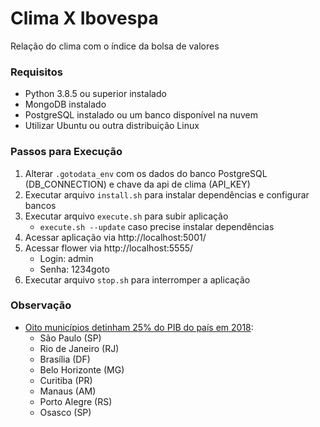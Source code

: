 # Clima X Ibovespa
Relação do clima com o índice da bolsa de valores

### Requisitos
- Python 3.8.5 ou superior instalado
- MongoDB instalado
- PostgreSQL instalado ou um banco disponível na nuvem
- Utilizar Ubuntu ou outra distribuição Linux

### Passos para Execução
1. Alterar ```.gotodata_env``` com os dados do banco PostgreSQL (DB_CONNECTION) e chave da api de clima (API_KEY)
2. Executar arquivo ```install.sh``` para instalar dependências e configurar bancos
3. Executar arquivo ```execute.sh``` para subir aplicação
    - ```execute.sh --update``` caso precise instalar dependências
4. Acessar aplicação via http://localhost:5001/
5. Acessar flower via http://localhost:5555/
    - Login: admin
    - Senha: 1234goto
6. Executar arquivo ```stop.sh``` para interromper a aplicação

### Observação
- [Oito municípios detinham 25% do PIB do país em 2018](https://agenciadenoticias.ibge.gov.br/agencia-sala-de-imprensa/2013-agencia-de-noticias/releases/29728-oito-municipios-detinham-25-do-pib-do-pais-em-2018):
	- São Paulo (SP)
	- Rio de Janeiro (RJ)
	- Brasília (DF)
	- Belo Horizonte (MG)
	- Curitiba (PR)
	- Manaus (AM)
	- Porto Alegre (RS)
	- Osasco (SP)